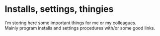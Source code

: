 # Installs, settings, thingies
I'm storing here some important things for me or my colleagues.\
Mainly program installs and settings procedures with/or some good links.

